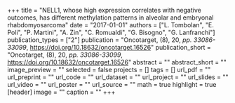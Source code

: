 +++
title = "NELL1, whose high expression correlates with negative outcomes, has different methylation patterns in alveolar and embryonal rhabdomyosarcoma"
date = "2017-01-01"
authors = ["L. Tombolan", "E. Poli", "P. Martini", "A. Zin", "C. Romualdi", "G. Bisogno", "G. Lanfranchi"]
publication_types = ["2"]
publication = "Oncotarget, (8), 20, _pp. 33086-33099_, https://doi.org/10.18632/oncotarget.16526"
publication_short = "Oncotarget, (8), 20, _pp. 33086-33099_, https://doi.org/10.18632/oncotarget.16526"
abstract = ""
abstract_short = ""
image_preview = ""
selected = false
projects = []
tags = []
url_pdf = ""
url_preprint = ""
url_code = ""
url_dataset = ""
url_project = ""
url_slides = ""
url_video = ""
url_poster = ""
url_source = ""
math = true
highlight = true
[header]
image = ""
caption = ""
+++
